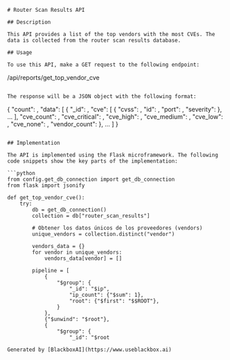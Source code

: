  ```
# Router Scan Results API

## Description

This API provides a list of the top vendors with the most CVEs. The data is collected from the router scan results database.

## Usage

To use this API, make a GET request to the following endpoint:

```
/api/reports/get_top_vendor_cve
```

The response will be a JSON object with the following format:

```
{
  "count": <number of vendors>,
  "data": [
    {
      "_id": <vendor name>,
      "cve": [
        {
          "cvss": <CVSS score>,
          "id": <CVE ID>,
          "port": <port number>,
          "severity": <severity level>
        },
        ...
      ],
      "cve_count": <number of CVEs>,
      "cve_critical": <number of critical CVEs>,
      "cve_high": <number of high CVEs>,
      "cve_medium": <number of medium CVEs>,
      "cve_low": <number of low CVEs>,
      "cve_none": <number of CVEs with no severity>,
      "vendor_count": <number of routers from this vendor>
    },
    ...
  ]
}
```

## Implementation

The API is implemented using the Flask microframework. The following code snippets show the key parts of the implementation:

```python
from config.get_db_connection import get_db_connection
from flask import jsonify

def get_top_vendor_cve():
    try:
        db = get_db_connection()
        collection = db["router_scan_results"]

        # Obtener los datos únicos de los proveedores (vendors)
        unique_vendors = collection.distinct("vendor")

        vendors_data = {}
        for vendor in unique_vendors:
            vendors_data[vendor] = []

        pipeline = [
            {
                "$group": {
                    "_id": "$ip",
                    "ip_count": {"$sum": 1},
                    "root": {"$first": "$$ROOT"},
                }
            },
            {"$unwind": "$root"},
            {
                "$group": {
                    "_id": "$root

Generated by [BlackboxAI](https://www.useblackbox.ai)